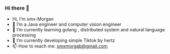 ### Hi there 👋


-  Hi, I’m smx-Morgan
- 🔭 I’m a Java engineer and computer vision engineer
- 🌱 I’m currently learning golang , distributed system and natural language processing
- 👯 I’m currently developing simple Tiktok by hertz
- 📫 How to reach me: smxmorgab@gmail.com
